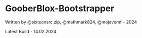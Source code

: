# GooberBlox-Bootstrapper
Written by @sixteensrc.zip, @mathmark824, @mojavemf - 2024

Latest Build - 14.02.2024
